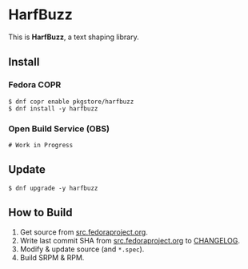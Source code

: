 # HarfBuzz

This is **HarfBuzz**, a text shaping library.

## Install

### Fedora COPR

```
$ dnf copr enable pkgstore/harfbuzz
$ dnf install -y harfbuzz
```

### Open Build Service (OBS)

```
# Work in Progress
```

## Update

```
$ dnf upgrade -y harfbuzz
```

## How to Build

1. Get source from [src.fedoraproject.org](https://src.fedoraproject.org/rpms/harfbuzz).
2. Write last commit SHA from [src.fedoraproject.org](https://src.fedoraproject.org/rpms/harfbuzz) to [CHANGELOG](CHANGELOG).
3. Modify & update source (and `*.spec`).
4. Build SRPM & RPM.
